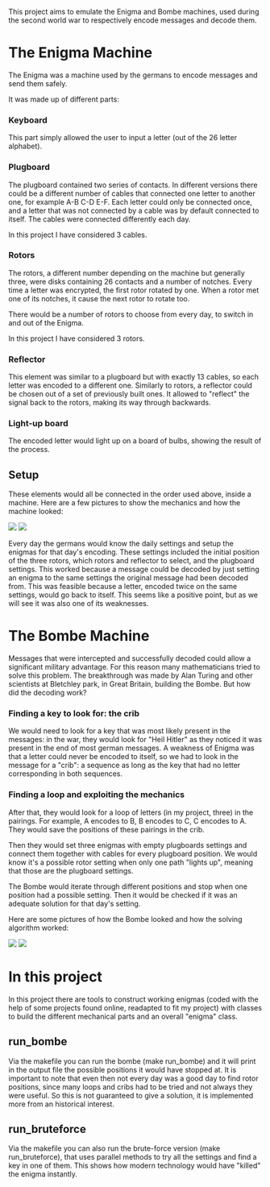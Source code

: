 This project aims to emulate the Enigma and Bombe machines, used during the second world war to respectively encode messages and decode them.

# The Enigma Machine

The Enigma was a machine used by the germans to encode messages and send them safely.

It was made up of different parts:

### Keyboard

This part simply allowed the user to input a letter (out of the 26 letter alphabet).

### Plugboard

The plugboard contained two series of contacts. In different versions there could be a different number of cables that connected one letter to another one, for example A-B C-D E-F. Each letter could only be connected once, and a letter that was not connected by a cable was by default connected to itself. The cables were connected differently each day.

In this project I have considered 3 cables.

### Rotors

The rotors, a different number depending on the machine but generally three, were disks containing 26 contacts and a number of notches. Every time a letter was encrypted, the first rotor rotated by one. When a rotor met one of its notches, it cause the next rotor to rotate too.

There would be a number of rotors to choose from every day, to switch in and out of the Enigma.

In this project I have considered 3 rotors.

### Reflector

This element was similar to a plugboard but with exactly 13 cables, so each letter was encoded to a different one. Similarly to rotors, a reflector could be chosen out of a set of previously built ones. It allowed to "reflect" the signal back to the rotors, making its way through backwards.

### Light-up board

The encoded letter would light up on a board of bulbs, showing the result of the process.

## Setup

These elements would all be connected in the order used above, inside a machine. Here are a few pictures to show the mechanics and how the machine looked:

  

<img src="img/enigma.png">

<img src="img/internal_wiring.png">

  

Every day the germans would know the daily settings and setup the enigmas for that day's encoding. These settings included the initial position of the three rotors, which rotors and reflector to select, and the plugboard settings. This worked because a message could be decoded by just setting an enigma to the same settings the original message had been decoded from. This was feasible because a letter, encoded twice on the same settings, would go back to itself. This seems like a positive point, but as we will see it was also one of its weaknesses.

  

# The Bombe Machine

Messages that were intercepted and successfully decoded could allow a significant military advantage. For this reason many mathematicians tried to solve this problem. The breakthrough was made by Alan Turing and other scientists at Bletchley park, in Great Britain, building the Bombe. But how did the decoding work?

### Finding a key to look for: the crib

We would need to look for a key that was most likely present in the messages: in the war, they would look for "Heil Hitler" as they noticed it was present in the end of most german messages. A weakness of Enigma was that a letter could never be encoded to itself, so we had to look in the message for a "crib": a sequence as long as the key that had no letter corresponding in both sequences.

  

### Finding a loop and exploiting the mechanics

After that, they would look for a loop of letters (in my project, three) in the pairings. For example, A encodes to B, B encodes to C, C encodes to A. They would save the positions of these pairings in the crib.

Then they would set three enigmas with empty plugboards settings and connect them together with cables for every plugboard position. We would know it's a possible rotor setting when only one path "lights up", meaning that those are the plugboard settings.

The Bombe would iterate through different positions and stop when one position had a possible setting. Then it would be checked if it was an adequate solution for that day's setting.

Here are some pictures of how the Bombe looked and how the solving algorithm worked:

<img src="img/bombe.png">

<img src="img/cables.png">

# In this project

In this project there are tools to construct working enigmas (coded with the help of some projects found online, readapted to fit my project) with classes to build the different mechanical parts and an overall "enigma" class.

## run_bombe 
Via the makefile you can run the bombe (make run_bombe) and it will print in the output file the possible positions it would have stopped at. It is important to note that even then not every day was a good day to find rotor positions, since many loops and cribs had to be tried and not always they were useful. So this is not guaranteed to give a solution, it is implemented more from an historical interest.

## run_bruteforce
Via the makefile you can also run the brute-force version (make run_bruteforce), that uses parallel methods to try all the settings and find a key in one of them. This shows how modern technology would have "killed" the enigma instantly. 